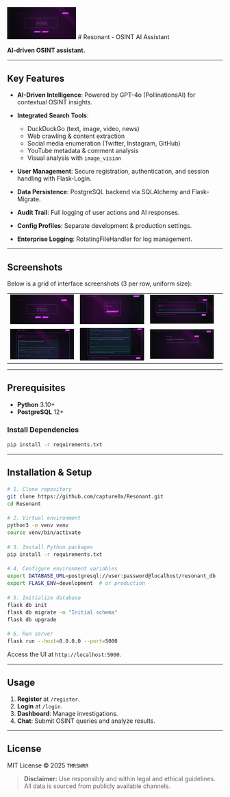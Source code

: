 <img src="https://raw.githubusercontent.com/capture0x/Resonant/refs/heads/main/1.png" style="width:32%;" />
# Resonant - OSINT AI Assistant

**AI-driven OSINT assistant.**

---

## Key Features

* **AI-Driven Intelligence**: Powered by GPT-4o (PollinationsAI) for contextual OSINT insights.
* **Integrated Search Tools**:

  * DuckDuckGo (text, image, video, news)
  * Web crawling & content extraction
  * Social media enumeration (Twitter, Instagram, GitHub)
  * YouTube metadata & comment analysis
  * Visual analysis with `image_vision`
* **User Management**: Secure registration, authentication, and session handling with Flask-Login.
* **Data Persistence**: PostgreSQL backend via SQLAlchemy and Flask-Migrate.
* **Audit Trail**: Full logging of user actions and AI responses.
* **Config Profiles**: Separate development & production settings.
* **Enterprise Logging**: RotatingFileHandler for log management.

---

## Screenshots

Below is a grid of interface screenshots (3 per row, uniform size):

<table style="width:100%; table-layout: fixed;">
  <tr>
    <td><img src="https://raw.githubusercontent.com/capture0x/Resonant/refs/heads/main/1.png" style="width:100%;" /></td>
    <td><img src="https://raw.githubusercontent.com/capture0x/Resonant/refs/heads/main/2.png" style="width:100%;" /></td>
    <td><img src="https://raw.githubusercontent.com/capture0x/Resonant/refs/heads/main/3.png" style="width:100%;" /></td>
  </tr>
  <tr>
    <td><img src="https://raw.githubusercontent.com/capture0x/Resonant/refs/heads/main/4.png" style="width:100%;" /></td>
    <td><img src="https://raw.githubusercontent.com/capture0x/Resonant/refs/heads/main/5.png" style="width:100%;" /></td>
    <td><img src="https://raw.githubusercontent.com/capture0x/Resonant/refs/heads/main/6.png" style="width:100%;" /></td>
    <td></td>
  </tr>
</table>

---

## Prerequisites

* **Python** 3.10+
* **PostgreSQL** 12+

### Install Dependencies

```bash
pip install -r requirements.txt
```

---

## Installation & Setup

```bash
# 1. Clone repository
git clone https://github.com/capture0x/Resonant.git
cd Resonant

# 2. Virtual environment
python3 -m venv venv
source venv/bin/activate

# 3. Install Python packages
pip install -r requirements.txt

# 4. Configure environment variables
export DATABASE_URL=postgresql://user:password@localhost/resonant_db
export FLASK_ENV=development  # or production

# 5. Initialize database
flask db init
flask db migrate -m "Initial schema"
flask db upgrade

# 6. Run server
flask run --host=0.0.0.0 --port=5000
```

Access the UI at `http://localhost:5000`.

---

## Usage

1. **Register** at `/register`.
2. **Login** at `/login`.
3. **Dashboard**: Manage investigations.
4. **Chat**: Submit OSINT queries and analyze results.

---

## License

MIT License © 2025 `TMRSWRR`

> **Disclaimer:** Use responsibly and within legal and ethical guidelines. All data is sourced from publicly available channels.
